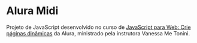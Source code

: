 # Alura Midi
Projeto de JavaScript desenvolvido no curso de [JavaScript para Web: Crie páginas dinâmicas](https://cursos.alura.com.br/course/javascript-web-paginas-dinamicas) da Alura, ministrado pela instrutora Vanessa Me Tonini. 
